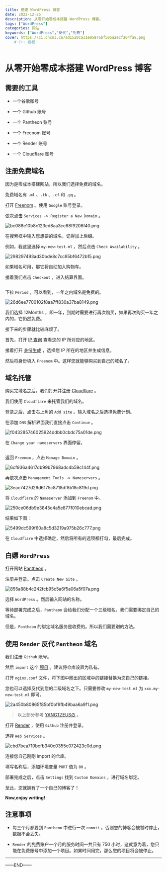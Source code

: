 ```yaml
---
title: 搭建 WordPress 博客
date: 2022-12-25
description: 从零开始零成本搭建 WordPress 博客。
tags: ["WordPress"]
categories: 网站
keywords: ["WordPress","反代","免费"]
cover: https://ci.cncn3.cn/ad1520ca31e05876bf505a2ecf204fa8.png
    # C++ 教程： 
---
```


# 从零开始零成本搭建 WordPress 博客

## 需要的工具

* 一个谷歌账号

* 一个 Github 账号

* 一个 Pantheon 账号

* 一个 Freenom 账号

* 一个 Render 账号

* 一个 Cloudflare 账号

## 注册免费域名

因为是零成本搭建网站，所以我们选择免费的域名。

免费域名有 `.ml` 、`.tk` 、`.cf` 和 `.gq` 。

打开 [Freenom](https://www.freenom.com/) 。使用 `Google` 账号登录。

依次点击 `Services -> Register a New Domain` 。

<img src="https://ci.cncn3.cn/bc088e10b8c123ed8aa3cc68f9206f40.png" title="" alt="bc088e10b8c123ed8aa3cc68f9206f40.png" data-align="center">



在搜索框中输入您想要的域名，记得加上后缀。

例如，我这里选择 `my-new-test.ml` ，然后点击 `Check Availability` 。

<img src="https://ci.cncn3.cn/298297493ad30bde8c7cc95bf6472b15.png" title="" alt="298297493ad30bde8c7cc95bf6472b15.png" data-align="center">

如果域名可用，那它将自动加入购物车。

接着我们点击 `Checkout` ，进入结算界面。

<img src="file:///home/purkit/.config/marktext/images/2022-12-25-14-44-04-image.png" title="" alt="" data-align="center">

下拉 `Period` ，可以看到，一年之内域名是免费的。

<img src="https://ci.cncn3.cn/26d6ee7700102f8aa7ff830a37ba8149.png" title="" alt="26d6ee7700102f8aa7ff830a37ba8149.png" data-align="center">

我们选择 12Months ，即一年，到期时需要进行再次购买，如果再次购买一年之内的，它仍然免费。

接下来的步骤就比较麻烦了。

首先，打开 [IP 查询](https://ip.sb) 查看您的 IP 所对应的地区。

接着打开 [身份生成](https://www.shenfendaquan.com/) ，选择您 IP 所在的地区并生成信息。

然后将身份填入 `Freenom` 中。这样您就能够购买到自己的域名了。

## 域名托管

购买完域名之后，我们打开并注册 [Cloudflare](https://www.cloudflare.com/) 。

我们使用 `Cloudflare` 来托管我们的域名。

登录之后，点击右上角的 `Add site` 。输入域名之后选择免费计划。

在添加 `DNS` 解析界面我们直接点击 `Continue` 。

<img src="https://ci.cncn3.cn/f043285746025924ddbb0cbdc75a01de.png" title="" alt="f043285746025924ddbb0cbdc75a01de.png" data-align="center">

在 `Change your nameservers` 界面停留。

<img src="file:///home/purkit/.config/marktext/images/2022-12-25-15-01-08-image.png" title="" alt="" data-align="center">

返回 `Freenom` ，点击 `Manage Domain` 。

<img src="https://ci.cncn3.cn/6cf936a4617db99b7968adc4b59c144f.png" title="" alt="6cf936a4617db99b7968adc4b59c144f.png" data-align="center">

再依次点击 `Management Tools -> Nameservers` 。

<img src="https://ci.cncn3.cn/3eac7427d26d6175c8718df8b18c819d.png" title="" alt="3eac7427d26d6175c8718df8b18c819d.png" data-align="center">

将 `Cloudflare` 的 `Nameserver` 添加到 `Freenom` 中。

<img src="https://ci.cncn3.cn/250ce06db9e3845c4a5e877f010ebcad.png" title="" alt="250ce06db9e3845c4a5e877f010ebcad.png" data-align="center">

结果如下图：

<img src="https://ci.cncn3.cn/5499dc599f60a8c5d3219a975b26c777.png" title="" alt="5499dc599f60a8c5d3219a975b26c777.png" data-align="center">

在 `Cloudflare` 中选择确定，然后将所有的选项都打勾，最后完成。

## 白嫖 `WordPress`

打开网站 [Pantheon](https://pantheon.io/) 。

注册并登录。点击 `Create New Site` 。

<img src="https://ci.cncn3.cn/855a88b4c242fcb95c5a6f5a06a5f07a.png" title="" alt="855a88b4c242fcb95c5a6f5a06a5f07a.png" data-align="center">

选择 `WordPress` 。然后输入网站的名称。

等待部署完成之后，`Pantheon` 会给我们分配一个三级域名。我们需要绑定自己的域名。

但是，`Pantheon` 的绑定域名服务是收费的。所以我们需要别的方法。

## 使用 `Render` 反代 `Pantheon` 域名

我们注册 `Github` 账号。

然后 `import` 这个 [项目](https://github.com/gitiy1/blog) 。建议将仓库设置为私有。

打开 `nginx.conf` 文件，将下图中圈出的区域中的链接替换为您自己的链接。

您也可以选择反代到您的二级域名之下。只需要修改 `my-new-test.ml` 为 `xxx.my-new-test.ml` 即可。

<img src="https://ci.cncn3.cn/2a450b80865f85bf0bf9fb49baa6a9f1.png" title="" alt="2a450b80865f85bf0bf9fb49baa6a9f1.png" data-align="center">

> 以上部分参考 [YANGTZEUSの](https://dev-yangtzeus.pantheonsite.io/2022/04/12/railway-nginx/) 。

打开 [Render](https://render.com/) ，使用 `Github` 注册并登录。

选择 `Web Services` 。

<img src="https://ci.cncn3.cn/cbd7bea710bcfb340c0355c072423c0d.png" title="" alt="cbd7bea710bcfb340c0355c072423c0d.png" data-align="center">

连接您自己刚刚 import 的仓库。

填写名称后，添加环境变量 `PORT` 值为 `80` 。

部署完成之后，点击 `Settings` 找到 `Custom Domains` ，进行域名绑定。

至此，您就拥有了一个自己的博客了！

**Now,enjoy writing!**

## 注意事项

* 每三个月都要到 `Pantheon`  中进行一次 `commit` ，否则您的博客会被暂时停止，数据不会丢失。

* `Render` 的免费账户一个月的服务时间一共只有 750 小时，这就意为着，您只能在免费账号中添加一个项目。如果时间用完，那么您的项目将会被停止。

---------------------

——END——
